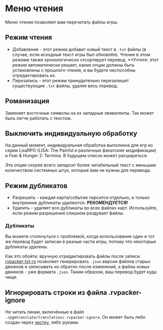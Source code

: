 # Меню чтения

Меню чтения позволяет вам перечитать файлы игры.

## Режим чтения

- Добавление - этот режим добавит новый текст в `.txt` файлы (в случае, если исходный текст игры был обновлён). Чтение в этом режиме также хронологически отсортирует перевод. \*\*Учтите: этот режим автоматически решает, какие опции должны быть установлены с прошлого чтения, и вы будете неспособны отредактировать их.
- Перезапись - этот режим принудительно перезапишет существующие `.txt` файлы, удаляя весь перевод.

## Романизация

Заменяет восточные символы на их западные эвиваленты. Так может быть легче работать с текстом.

## Выключить индивидуальную обработку

На данный момент, индивидуальная обработка выполнена для игр из серии LisaRPG (LISA: The Painful и различные фанатские модификации) и Fear & Hunger 2: Termina. В будущем список может расшириться.

Эта опция скорее всего запарсит более читабельный текст с меньшим количеством системных штук, которые вам не нужны для перевода.

## Режим дубликатов

- Разрешить - каждая карта/событие парсится отдельно, и только внутренние дубликаты удаляются. **РЕКОМЕНДУЕТСЯ!**
- Удалить - удаляет все дубликаты во всех файлах карт. Используйте, если режим разрешения слишком раздувает файлы.

### Дубликаты

Вы можете столкнуться с проблемой, когда использование один и тот же перевод будет записан в разные части игры, потому что некоторые дубликаты удалены.

Как это обойти: вручную отредактировать файлы после записи.
[rvpacker-txt-rs](https://github.com/savannstm/rvpacker-txt-rs) позволяет генерировать `.json` версии файлов старых движков и записывать их обратно после изменений, а файлы новых движков - уже формата `.json`. Таким образом, ваш перевод будет куда чище.

## Игнорировать строки из файла .rvpacker-ignore

Не читать линии, включённые в файл `.rpgmtranslate/translation/.rvpacker-ignore`. Он может быть либо создан через [чистку](purge.md), либо руками.
